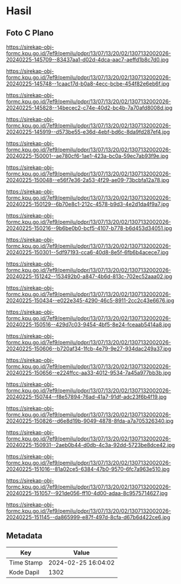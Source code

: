 # Hasil

## Foto C Plano

https://sirekap-obj-formc.kpu.go.id/7ef9/pemilu/pdpr/13/07/13/20/02/1307132002026-20240225-145709--83437aa1-d02d-4dca-aac7-aeffd1b8c7d0.jpg

https://sirekap-obj-formc.kpu.go.id/7ef9/pemilu/pdpr/13/07/13/20/02/1307132002026-20240225-145748--1caac17d-b0a8-4ecc-bcbe-454f82e6eb6f.jpg

https://sirekap-obj-formc.kpu.go.id/7ef9/pemilu/pdpr/13/07/13/20/02/1307132002026-20240225-145828--14becec2-c74e-40d2-bc4b-7a70afd8008d.jpg

https://sirekap-obj-formc.kpu.go.id/7ef9/pemilu/pdpr/13/07/13/20/02/1307132002026-20240225-145919--d573be55-e36d-4ebf-bd6c-8da9fd287ef4.jpg

https://sirekap-obj-formc.kpu.go.id/7ef9/pemilu/pdpr/13/07/13/20/02/1307132002026-20240225-150001--ae780cf6-1ae1-423a-bc0a-59ec7ab93f9e.jpg

https://sirekap-obj-formc.kpu.go.id/7ef9/pemilu/pdpr/13/07/13/20/02/1307132002026-20240225-150048--e56f7e36-2a53-4f29-ae09-73bcbfa12a78.jpg

https://sirekap-obj-formc.kpu.go.id/7ef9/pemilu/pdpr/13/07/13/20/02/1307132002026-20240225-150129--6b70e8c1-212c-4578-b9d3-4e2d1da4f9a7.jpg

https://sirekap-obj-formc.kpu.go.id/7ef9/pemilu/pdpr/13/07/13/20/02/1307132002026-20240225-150216--9b6be0b0-bcf5-4107-b778-b6d453d34051.jpg

https://sirekap-obj-formc.kpu.go.id/7ef9/pemilu/pdpr/13/07/13/20/02/1307132002026-20240225-150301--5df97193-cca6-40d8-8e5f-6fb6b4acece7.jpg

https://sirekap-obj-formc.kpu.go.id/7ef9/pemilu/pdpr/13/07/13/20/02/1307132002026-20240225-151242--153492b0-a847-4b6d-813c-702ec52aaa02.jpg

https://sirekap-obj-formc.kpu.go.id/7ef9/pemilu/pdpr/13/07/13/20/02/1307132002026-20240225-150434--e022e345-4290-46c5-8911-2cc2c43e6676.jpg

https://sirekap-obj-formc.kpu.go.id/7ef9/pemilu/pdpr/13/07/13/20/02/1307132002026-20240225-150516--429d7c03-9454-4bf5-8e24-fceaab5414a8.jpg

https://sirekap-obj-formc.kpu.go.id/7ef9/pemilu/pdpr/13/07/13/20/02/1307132002026-20240225-150606--b720af34-1fcb-4e79-9e27-934dac249a37.jpg

https://sirekap-obj-formc.kpu.go.id/7ef9/pemilu/pdpr/13/07/13/20/02/1307132002026-20240225-150656--e224ffcc-aa33-4012-9534-7a45a977bb3b.jpg

https://sirekap-obj-formc.kpu.go.id/7ef9/pemilu/pdpr/13/07/13/20/02/1307132002026-20240225-150744--f8e57894-76ad-41a7-91df-adc23f6b4f19.jpg

https://sirekap-obj-formc.kpu.go.id/7ef9/pemilu/pdpr/13/07/13/20/02/1307132002026-20240225-150826--d6e8d19b-9049-4878-8fda-a7a705326340.jpg

https://sirekap-obj-formc.kpu.go.id/7ef9/pemilu/pdpr/13/07/13/20/02/1307132002026-20240225-150931--2aeb0b44-d0db-4c3a-92dd-5723be8dce42.jpg

https://sirekap-obj-formc.kpu.go.id/7ef9/pemilu/pdpr/13/07/13/20/02/1307132002026-20240225-151016--81a02ce5-6384-47b0-9570-6fc7a963e510.jpg

https://sirekap-obj-formc.kpu.go.id/7ef9/pemilu/pdpr/13/07/13/20/02/1307132002026-20240225-151057--921de056-ff10-4d00-adaa-8c9575714627.jpg

https://sirekap-obj-formc.kpu.go.id/7ef9/pemilu/pdpr/13/07/13/20/02/1307132002026-20240225-151145--da865999-e87f-497d-8cfa-d67b6d422ce6.jpg


## Metadata

| Key        | Value               |
| ---------- | ------------------- |
| Time Stamp | 2024-02-25 16:04:02 |
| Kode Dapil | 1302                |



